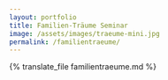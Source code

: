 ```yaml
---
layout: portfolio
title: Familien-Träume Seminar
image: /assets/images/traeume-mini.jpg
permalink: /familientraeume/
---
```

{% translate_file familientraeume.md %}
